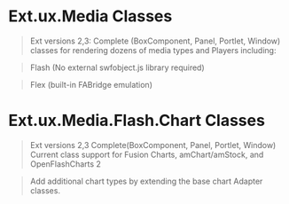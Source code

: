 # Ext.ux.Media Classes #
> Ext versions 2,3: Complete (BoxComponent, Panel, Portlet, Window) classes for rendering dozens of media types and Players including:

> Flash (No external swfobject.js library required)

> Flex (built-in FABridge emulation)

# Ext.ux.Media.Flash.Chart Classes #
> Ext versions 2,3 Complete(BoxComponent, Panel, Portlet, Window)
> Current class support for Fusion Charts, amChart/amStock, and OpenFlashCharts 2

> Add additional chart types by extending the base chart Adapter classes.
